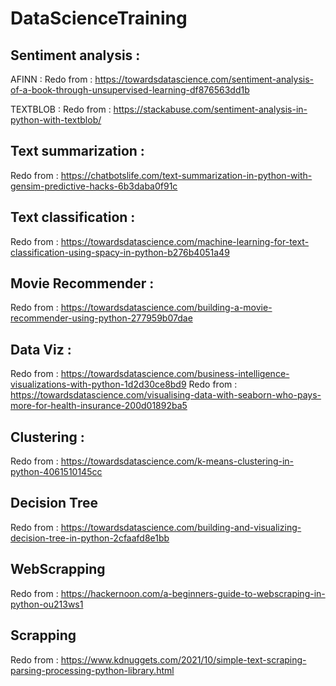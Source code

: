 # DataScienceTraining

## Sentiment analysis :
AFINN : Redo from : https://towardsdatascience.com/sentiment-analysis-of-a-book-through-unsupervised-learning-df876563dd1b

TEXTBLOB : Redo from : https://stackabuse.com/sentiment-analysis-in-python-with-textblob/

## Text summarization :
Redo from : https://chatbotslife.com/text-summarization-in-python-with-gensim-predictive-hacks-6b3daba0f91c

## Text classification :
Redo from : https://towardsdatascience.com/machine-learning-for-text-classification-using-spacy-in-python-b276b4051a49

## Movie Recommender :
Redo from : https://towardsdatascience.com/building-a-movie-recommender-using-python-277959b07dae

## Data Viz :
Redo from : https://towardsdatascience.com/business-intelligence-visualizations-with-python-1d2d30ce8bd9
Redo from : https://towardsdatascience.com/visualising-data-with-seaborn-who-pays-more-for-health-insurance-200d01892ba5

## Clustering :
Redo from : https://towardsdatascience.com/k-means-clustering-in-python-4061510145cc

## Decision Tree
Redo from : https://towardsdatascience.com/building-and-visualizing-decision-tree-in-python-2cfaafd8e1bb

## WebScrapping
Redo from : https://hackernoon.com/a-beginners-guide-to-webscraping-in-python-ou213ws1

## Scrapping
Redo from : https://www.kdnuggets.com/2021/10/simple-text-scraping-parsing-processing-python-library.html